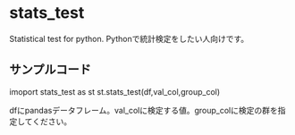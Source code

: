 # stats_test
Statistical test for python.
Pythonで統計検定をしたい人向けです。

## サンプルコード
imoport stats_test as st
st.stats_test(df,val_col,group_col)

dfにpandasデータフレーム。val_colに検定する値。group_colに検定の群を指定してください。
